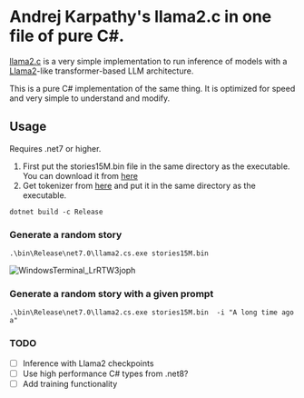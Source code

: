 # Andrej Karpathy's llama2.c in one file of pure C#.
[llama2.c](https://github.com/karpathy/llama2.c) is a very simple implementation
to run inference of models with a [Llama2](https://arxiv.org/pdf/2302.13971.pdf)-like transformer-based LLM architecture.  

This is a pure C# implementation of the same thing. It is optimized for speed and very simple to understand and modify.


## Usage

Requires .net7 or higher.

1. First put the stories15M.bin file in the same directory as the executable. You can download it from [here](https://huggingface.co/karpathy/tinyllamas/resolve/main/stories15M.bin)
2. Get tokenizer from [here](https://github.com/karpathy/llama2.c/blob/master/tokenizer.bin) and put it in the same directory as the executable.
```
dotnet build -c Release
```

### Generate a random story
```
.\bin\Release\net7.0\llama2.cs.exe stories15M.bin
```
![WindowsTerminal_LrRTW3joph](https://github.com/trrahul/llama2.cs/assets/7353840/64ffc379-37a0-474c-ad99-aed0c42de78a)

### Generate a random story with a given prompt
```
.\bin\Release\net7.0\llama2.cs.exe stories15M.bin  -i "A long time ago a"
```

### TODO
 - [ ] Inference with Llama2 checkpoints
 - [ ] Use high performance C# types from .net8?
 - [ ] Add training functionality
